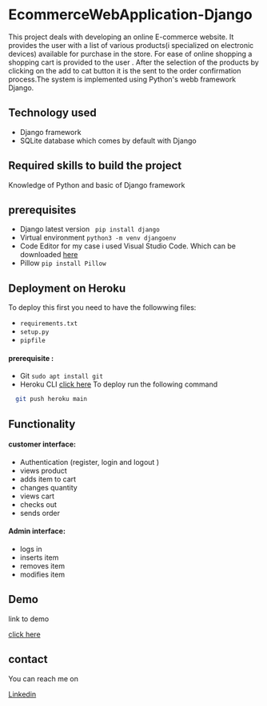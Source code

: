 
# EcommerceWebApplication-Django

This project deals with developing an online E-commerce website. It provides the user with a list of various products(i specialized on electronic devices) available for purchase in the store. For ease of online shopping a shopping cart is provided to the user . After the selection of the products by clicking on the add to cat button it is the sent to the order confirmation process.The system is implemented using Python's webb framework Django.



## Technology used
- Django framework
- SQLite database which comes by default with Django
## Required skills to build the project
Knowledge of Python and basic of Django framework
## prerequisites
- Django latest version ``` pip install django```
- Virtual environment ``` python3 -m venv djangoenv ```
- Code Editor for my case i used Visual Studio Code. Which can be downloaded [here](https://code.visualstudio.com/download)
- Pillow ``` pip install Pillow ```
 

## Deployment on Heroku

To deploy this first you need to have the followwing files:
- ``` requirements.txt ```
- ``` setup.py ```
- ``` pipfile ```
#### prerequisite :
- Git ``` sudo apt install git ```
- Heroku CLI [click here](https:devcenter.heroku.com/articles/heroku-cli#install-the-heroku-cli)
 To deploy run the following command

```bash
  git push heroku main 
```


## Functionality
#### customer interface:
- Authentication (register, login and logout )
- views product
- adds item to cart
- changes quantity
- views cart
- checks out 
- sends order
#### Admin interface:
- logs in 
- inserts item
- removes item
- modifies item
## Demo

 link to demo

 [click here](https://fitch-store.herokuapp.com)
## contact
You can reach me on 

[Linkedin](www.linkedin.com/in/shambach-simiyu-587a081a0)